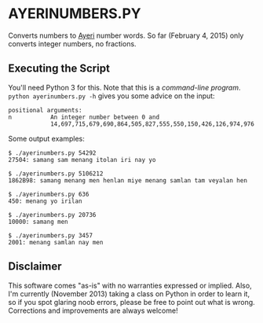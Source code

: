 AYERINUMBERS.PY
===============

Converts numbers to [Ayeri](http://benung.nfshost.com) number words. So far (February 4, 2015) only converts integer numbers, no fractions.

Executing the Script
--------------------

You'll need Python 3 for this. Note that this is a *command-line program*. `python ayerinumbers.py -h` gives you some advice on the input:

    positional arguments:
    n           An integer number between 0 and
                14,697,715,679,690,864,505,827,555,550,150,426,126,974,976

Some output examples:
    
    $ ./ayerinumbers.py 54292
    27504: samang sam menang itolan iri nay yo
    
    $ ./ayerinumbers.py 5106212
    1862B98: samang menang men henlan miye menang samlan tam veyalan hen
    
    $ ./ayerinumbers.py 636
    450: menang yo irilan
    
    $ ./ayerinumbers.py 20736
    10000: samang men
    
    $ ./ayerinumbers.py 3457
    2001: menang samlan nay men    

Disclaimer
----------

This software comes "as-is" with no warranties expressed or implied. Also, I'm currently (November 2013) taking a class on Python in order to learn it, so if you spot glaring noob errors, please be free to point out what is wrong. Corrections and improvements are always welcome!

